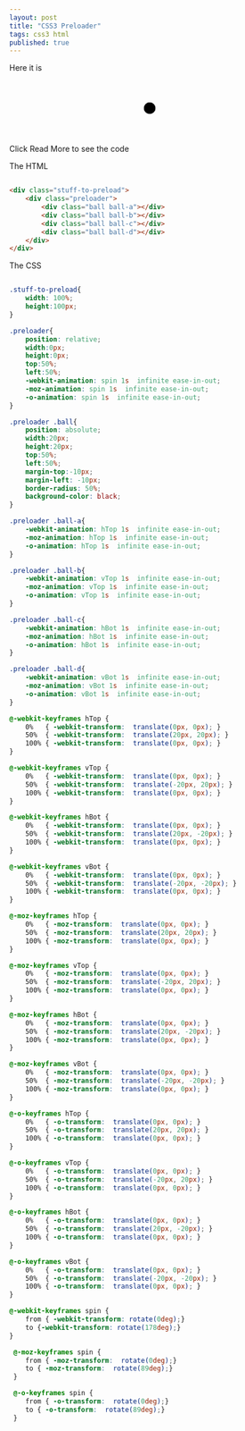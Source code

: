 ```yaml
---
layout: post
title: "CSS3 Preloader"
tags: css3 html
published: true
---
```




Here it is

<style type="text/css">

	.stuff-to-preload{
		width: 100%;
		height:100px;
	}

	.preloader{
		position: relative;
		width:0px;
		height:0px;
		top:50%;
		left:50%;
		-webkit-animation: spin 1s  infinite ease-in-out;
		-moz-animation: spin 1s  infinite ease-in-out;
		-o-animation: spin 1s  infinite ease-in-out;
	}

	.preloader .ball{
		position: absolute;
		width:20px;
		height:20px;
		top:50%;
		left:50%;
		margin-top:-10px;
		margin-left: -10px;
		border-radius: 50%;
		background-color: black;
	}

	.preloader .ball-a{
		-webkit-animation: hTop 1s  infinite ease-in-out;
		-moz-animation: hTop 1s  infinite ease-in-out;
		-o-animation: hTop 1s  infinite ease-in-out;
	}

	.preloader .ball-b{
		-webkit-animation: vTop 1s  infinite ease-in-out;
		-moz-animation: vTop 1s  infinite ease-in-out;
		-o-animation: vTop 1s  infinite ease-in-out;
	}

	.preloader .ball-c{
		-webkit-animation: hBot 1s  infinite ease-in-out;
		-moz-animation: hBot 1s  infinite ease-in-out;
		-o-animation: hBot 1s  infinite ease-in-out;
	}

	.preloader .ball-d{
		-webkit-animation: vBot 1s  infinite ease-in-out;
		-moz-animation: vBot 1s  infinite ease-in-out;
		-o-animation: vBot 1s  infinite ease-in-out;
	}

	@-webkit-keyframes hTop {
		0%   { -webkit-transform:  translate(0px, 0px); }
		50%  { -webkit-transform:  translate(20px, 20px); }
		100% { -webkit-transform:  translate(0px, 0px); }
	}

	@-webkit-keyframes vTop {
		0%   { -webkit-transform:  translate(0px, 0px); }
		50%  { -webkit-transform:  translate(-20px, 20px); }
		100% { -webkit-transform:  translate(0px, 0px); }
	}

	@-webkit-keyframes hBot {
		0%   { -webkit-transform:  translate(0px, 0px); }
		50%  { -webkit-transform:  translate(20px, -20px); }
		100% { -webkit-transform:  translate(0px, 0px); }
	}

	@-webkit-keyframes vBot {
		0%   { -webkit-transform:  translate(0px, 0px); }
		50%  { -webkit-transform:  translate(-20px, -20px); }
		100% { -webkit-transform:  translate(0px, 0px); }
	}

	@-moz-keyframes hTop {
		0%   { -moz-transform:  translate(0px, 0px); }
		50%  { -moz-transform:  translate(20px, 20px); }
		100% { -moz-transform:  translate(0px, 0px); }
	}

	@-moz-keyframes vTop {
		0%   { -moz-transform:  translate(0px, 0px); }
		50%  { -moz-transform:  translate(-20px, 20px); }
		100% { -moz-transform:  translate(0px, 0px); }
	}

	@-moz-keyframes hBot {
		0%   { -moz-transform:  translate(0px, 0px); }
		50%  { -moz-transform:  translate(20px, -20px); }
		100% { -moz-transform:  translate(0px, 0px); }
	}

	@-moz-keyframes vBot {
		0%   { -moz-transform:  translate(0px, 0px); }
		50%  { -moz-transform:  translate(-20px, -20px); }
		100% { -moz-transform:  translate(0px, 0px); }
	}

	@-o-keyframes hTop {
		0%   { -o-transform:  translate(0px, 0px); }
		50%  { -o-transform:  translate(20px, 20px); }
		100% { -o-transform:  translate(0px, 0px); }
	}

	@-o-keyframes vTop {
		0%   { -o-transform:  translate(0px, 0px); }
		50%  { -o-transform:  translate(-20px, 20px); }
		100% { -o-transform:  translate(0px, 0px); }
	}

	@-o-keyframes hBot {
		0%   { -o-transform:  translate(0px, 0px); }
		50%  { -o-transform:  translate(20px, -20px); }
		100% { -o-transform:  translate(0px, 0px); }
	}

	@-o-keyframes vBot {
		0%   { -o-transform:  translate(0px, 0px); }
		50%  { -o-transform:  translate(-20px, -20px); }
		100% { -o-transform:  translate(0px, 0px); }
	}

	@-webkit-keyframes spin {
		from { -webkit-transform: rotate(0deg);}
		to {-webkit-transform: rotate(178deg);}
	}

	 @-moz-keyframes spin {
		from { -moz-transform:  rotate(0deg);}
		to { -moz-transform:  rotate(89deg);}
	 }

	 @-o-keyframes spin {
		from { -o-transform:  rotate(0deg);}
		to { -o-transform:  rotate(89deg);}
	 }

</style>

<div class="stuff-to-preload">
	<div class="preloader">
		<div class="ball ball-a"></div>
		<div class="ball ball-b"></div>
		<div class="ball ball-c"></div>
		<div class="ball ball-d"></div>
	</div>
</div>

Click Read More to see the code

<!--more-->


The HTML

~~~~~html

<div class="stuff-to-preload">
	<div class="preloader">
		<div class="ball ball-a"></div>
		<div class="ball ball-b"></div>
		<div class="ball ball-c"></div>
		<div class="ball ball-d"></div>
	</div>
</div>

~~~~~


The CSS

~~~~~css

.stuff-to-preload{
	width: 100%;
	height:100px;
}

.preloader{
	position: relative;
	width:0px;
	height:0px;
	top:50%;
	left:50%;
	-webkit-animation: spin 1s  infinite ease-in-out;
	-moz-animation: spin 1s  infinite ease-in-out;
	-o-animation: spin 1s  infinite ease-in-out;
}

.preloader .ball{
	position: absolute;
	width:20px;
	height:20px;
	top:50%;
	left:50%;
	margin-top:-10px;
	margin-left: -10px;
	border-radius: 50%;
	background-color: black;
}

.preloader .ball-a{
	-webkit-animation: hTop 1s  infinite ease-in-out;
	-moz-animation: hTop 1s  infinite ease-in-out;
	-o-animation: hTop 1s  infinite ease-in-out;
}

.preloader .ball-b{
	-webkit-animation: vTop 1s  infinite ease-in-out;
	-moz-animation: vTop 1s  infinite ease-in-out;
	-o-animation: vTop 1s  infinite ease-in-out;
}

.preloader .ball-c{
	-webkit-animation: hBot 1s  infinite ease-in-out;
	-moz-animation: hBot 1s  infinite ease-in-out;
	-o-animation: hBot 1s  infinite ease-in-out;
}

.preloader .ball-d{
	-webkit-animation: vBot 1s  infinite ease-in-out;
	-moz-animation: vBot 1s  infinite ease-in-out;
	-o-animation: vBot 1s  infinite ease-in-out;
}

@-webkit-keyframes hTop {
	0%   { -webkit-transform:  translate(0px, 0px); }
	50%  { -webkit-transform:  translate(20px, 20px); }
	100% { -webkit-transform:  translate(0px, 0px); }
}

@-webkit-keyframes vTop {
	0%   { -webkit-transform:  translate(0px, 0px); }
	50%  { -webkit-transform:  translate(-20px, 20px); }
	100% { -webkit-transform:  translate(0px, 0px); }
}

@-webkit-keyframes hBot {
	0%   { -webkit-transform:  translate(0px, 0px); }
	50%  { -webkit-transform:  translate(20px, -20px); }
	100% { -webkit-transform:  translate(0px, 0px); }
}

@-webkit-keyframes vBot {
	0%   { -webkit-transform:  translate(0px, 0px); }
	50%  { -webkit-transform:  translate(-20px, -20px); }
	100% { -webkit-transform:  translate(0px, 0px); }
}

@-moz-keyframes hTop {
	0%   { -moz-transform:  translate(0px, 0px); }
	50%  { -moz-transform:  translate(20px, 20px); }
	100% { -moz-transform:  translate(0px, 0px); }
}

@-moz-keyframes vTop {
	0%   { -moz-transform:  translate(0px, 0px); }
	50%  { -moz-transform:  translate(-20px, 20px); }
	100% { -moz-transform:  translate(0px, 0px); }
}

@-moz-keyframes hBot {
	0%   { -moz-transform:  translate(0px, 0px); }
	50%  { -moz-transform:  translate(20px, -20px); }
	100% { -moz-transform:  translate(0px, 0px); }
}

@-moz-keyframes vBot {
	0%   { -moz-transform:  translate(0px, 0px); }
	50%  { -moz-transform:  translate(-20px, -20px); }
	100% { -moz-transform:  translate(0px, 0px); }
}

@-o-keyframes hTop {
	0%   { -o-transform:  translate(0px, 0px); }
	50%  { -o-transform:  translate(20px, 20px); }
	100% { -o-transform:  translate(0px, 0px); }
}

@-o-keyframes vTop {
	0%   { -o-transform:  translate(0px, 0px); }
	50%  { -o-transform:  translate(-20px, 20px); }
	100% { -o-transform:  translate(0px, 0px); }
}

@-o-keyframes hBot {
	0%   { -o-transform:  translate(0px, 0px); }
	50%  { -o-transform:  translate(20px, -20px); }
	100% { -o-transform:  translate(0px, 0px); }
}

@-o-keyframes vBot {
	0%   { -o-transform:  translate(0px, 0px); }
	50%  { -o-transform:  translate(-20px, -20px); }
	100% { -o-transform:  translate(0px, 0px); }
}

@-webkit-keyframes spin {
	from { -webkit-transform: rotate(0deg);}
	to {-webkit-transform: rotate(178deg);}
}

 @-moz-keyframes spin {
	from { -moz-transform:  rotate(0deg);}
	to { -moz-transform:  rotate(89deg);}
 }

 @-o-keyframes spin {
	from { -o-transform:  rotate(0deg);}
	to { -o-transform:  rotate(89deg);}
 }


~~~~~